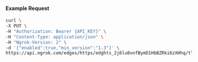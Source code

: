 <!-- Code generated for API Clients. DO NOT EDIT. -->

#### Example Request

```bash
curl \
-X PUT \
-H "Authorization: Bearer {API_KEY}" \
-H "Content-Type: application/json" \
-H "Ngrok-Version: 2" \
-d '{"enabled":true,"min_version":"1.3"}' \
https://api.ngrok.com/edges/https/edghts_2j6lu0vnfBymD1HbBZRki6zXHhq/tls_termination
```
